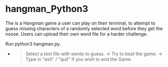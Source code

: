 # hangman_Python3
The is a Hangman game a user can play on their terminal, to attempt to guess missing characters of a randomly selected word before they get the noose. Users can upload their own word file for a harder challenge.

Run python3 hangman.py.
  - > Select a text file with words to guess.
    -> Try to beat the game.
    -> Type in "exit" / "quit" if you wish to end the Game.
